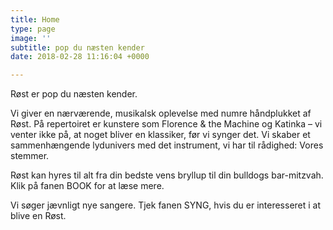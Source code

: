 ```yaml
---
title: Home
type: page
image: ''
subtitle: pop du næsten kender
date: 2018-02-28 11:16:04 +0000

---
```

Røst er pop du næsten kender.

Vi giver en nærværende, musikalsk  oplevelse med numre håndplukket af Røst. På repertoiret er kunstere som Florence & the Machine og Katinka – vi venter ikke på, at noget bliver en klassiker, før vi synger det. Vi skaber et sammenhængende  lydunivers med det instrument, vi har til rådighed: Vores stemmer.

Røst kan hyres til alt fra din bedste vens bryllup til din bulldogs bar-mitzvah. Klik på fanen BOOK for at læse mere. 

Vi søger jævnligt nye sangere. Tjek fanen SYNG, hvis du er interesseret i at blive en Røst. 